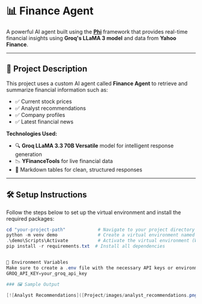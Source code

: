 # 📊 Finance Agent

A powerful AI agent built using the **[Phi](https://phi.works/)** framework that provides real-time financial insights using **Groq's LLaMA 3 model** and data from **Yahoo Finance**.

---

## 📌 Project Description

This project uses a custom AI agent called **Finance Agent** to retrieve and summarize financial information such as:

- ✅ Current stock prices  
- ✅ Analyst recommendations  
- ✅ Company profiles  
- ✅ Latest financial news  

**Technologies Used:**
- 🔍 **Groq LLaMA 3.3 70B Versatile** model for intelligent response generation  
- 📉 **YFinanceTools** for live financial data  
- 🧾 Markdown tables for clean, structured responses  

---

## 🛠️ Setup Instructions

Follow the steps below to set up the virtual environment and install the required packages:

```powershell
cd "your-project-path"            # Navigate to your project directory
python -m venv demo               # Create a virtual environment named 'demo'
.\demo\Scripts\Activate           # Activate the virtual environment (Windows)
pip install -r requirements.txt  # Install all dependencies


🔐 Environment Variables
Make sure to create a .env file with the necessary API keys or environment variables if required by phi or Groq.
GROQ_API_KEY=your_groq_api_key

### 🖼️ Sample Output

[![Analyst Recommendations]([Project/images/analyst_recommendations.png)](https://github.com/Tannuv95/Financial_agent/blob/main/Project/images/analyst_recommendations.png)

